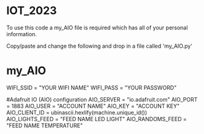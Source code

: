 # IOT_2023

To use this code a my_AIO file is required which has all of your personal information.

Copy/paste and change the following and drop in a file called 'my_AIO.py'
# my_AIO
WIFI_SSID = "YOUR WIFI NAME"
WIFI_PASS = "YOUR PASSWORD" 

#Adafruit IO (AIO) configuration
AIO_SERVER = "io.adafruit.com"
AIO_PORT = 1883 
AIO_USER = "ACCOUNT NAME"
AIO_KEY = "ACCOUNT KEY"
AIO_CLIENT_ID = ubinascii.hexlify(machine.unique_id())  
AIO_LIGHTS_FEED = "FEED NAME LED LIGHT" 
AIO_RANDOMS_FEED = "FEED NAME TEMPERATURE"
